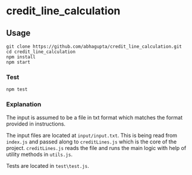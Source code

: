 # credit_line_calculation

## Usage
``` 
git clone https://github.com/abhagupta/credit_line_calculation.git
cd credit_line_calculation
npm install
npm start
```

### Test
``` 
npm test
```

### Explanation

The input is assumed to be a file in txt format which matches the format provided in instructions.

The input files are located at `input/input.txt`. This is being read from `index.js` and passed along to `creditLines.js` which is the core of the project.  `creditLines.js` reads the file and runs the main logic with help of utility methods in `utils.js`.

Tests are located in `test\test.js`.

